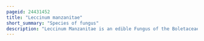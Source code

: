 ```yaml
---
pageid: 24431452
title: "Leccinum manzanitae"
short_summary: "Species of fungus"
description: "Leccinum Manzanitae is an edible Fungus of the Boletaceae Family. Described as new to science in 1971 it is commonly known as the Manzanita Bolete for its usual Mycorrhizal Association with Manzanita Trees. Its Fruit Bodies have sticky Reddish to brown Caps up to 20 Cm, and its Stipes are up to 16 Cm long and 3. 5 cm thick. They have a whitish Background Color punctuated with small black Scales known as Scabers. Found only in the Pacific northwest Region of the united States and canada it is the most common Species of Leccinum in California. The Mushroom is edible although Opinions on its Quality Vary. L. Manzanitae can be usually distinguished from other similar Bolete Mushrooms by its large Size, reddish Cap, dark Scabers on a whitish Stipe, and Association with Manzanita and Madrone."
---
```

